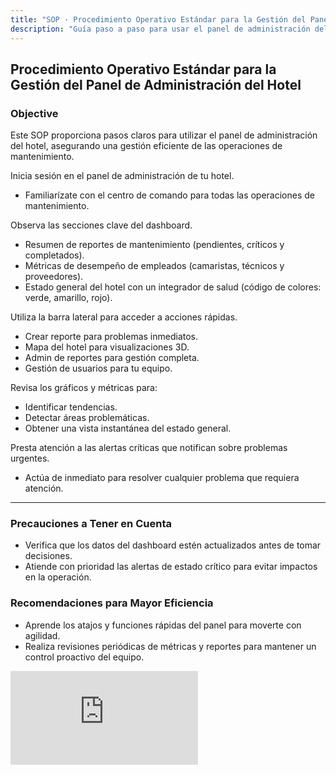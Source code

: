 ```yaml
---
title: "SOP · Procedimiento Operativo Estándar para la Gestión del Panel de Administración del Hotel"
description: "Guía paso a paso para usar el panel de administración del hotel como herramienta de gestión operativa."
---
```


## Procedimiento Operativo Estándar para la Gestión del Panel de Administración del Hotel

### Objective

Este SOP proporciona pasos claros para utilizar el panel de administración del hotel, asegurando una gestión eficiente de las operaciones de mantenimiento.

<Steps titleSize="h3">
  <Step title="Paso 1 · Acceso al Panel de Administración" icon="eye" iconType="solid" stepNumber={1}>
    Inicia sesión en el panel de administración de tu hotel.
    <ul>
      <li>Familiarízate con el centro de comando para todas las operaciones de mantenimiento.</li>
    </ul>
  </Step>

  <Step title="Paso 2 · Navegación por el Dashboard" icon="chart-bar" iconType="solid" stepNumber={2}>
    Observa las secciones clave del dashboard.
    <ul>
      <li>Resumen de reportes de mantenimiento (pendientes, críticos y completados).</li>
      <li>Métricas de desempeño de empleados (camaristas, técnicos y proveedores).</li>
      <li>Estado general del hotel con un integrador de salud (código de colores: verde, amarillo, rojo).</li>
    </ul>
  </Step>

  <Step title="Paso 3 · Uso de Acciones Rápidas" icon="plus" iconType="solid" stepNumber={3}>
    Utiliza la barra lateral para acceder a acciones rápidas.
    <ul>
      <li>Crear reporte para problemas inmediatos.</li>
      <li>Mapa del hotel para visualizaciones 3D.</li>
      <li>Admin de reportes para gestión completa.</li>
      <li>Gestión de usuarios para tu equipo.</li>
    </ul>
  </Step>

  <Step title="Paso 4 · Monitoreo de Gráficos y Métricas" icon="chart-line" iconType="solid" stepNumber={4}>
    Revisa los gráficos y métricas para:
    <ul>
      <li>Identificar tendencias.</li>
      <li>Detectar áreas problemáticas.</li>
      <li>Obtener una vista instantánea del estado general.</li>
    </ul>
  </Step>

  <Step title="Paso 5 · Atención a Alertas Críticas" icon="flag" iconType="solid" stepNumber={5}>
    Presta atención a las alertas críticas que notifican sobre problemas urgentes.
    <ul>
      <li>Actúa de inmediato para resolver cualquier problema que requiera atención.</li>
    </ul>
  </Step>
</Steps>

---

### Precauciones a Tener en Cuenta

- Verifica que los datos del dashboard estén actualizados antes de tomar decisiones.
- Atiende con prioridad las alertas de estado crítico para evitar impactos en la operación.

### Recomendaciones para Mayor Eficiencia

- Aprende los atajos y funciones rápidas del panel para moverte con agilidad.
- Realiza revisiones periódicas de métricas y reportes para mantener un control proactivo del equipo.

<iframe
  className="w-full aspect-video rounded-xl"
  src="https://www.loom.com/embed/a82f1889da2d4d82adc7d15a72242932"
  title="panel_administracion"
  frameBorder="0"
  allow="accelerometer; autoplay; clipboard-write; encrypted-media; gyroscope; picture-in-picture"
  allowFullScreen
></iframe>
